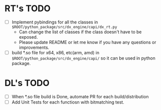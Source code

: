 # RT's TODO
- [ ] Implement pybindings for all the classes in `$ROOT/python_package/src/dx_engine/capi/dx_rt.py`
  - Can change the list of classes if the class doesn't have to be exposed.
  - Please update README or let me know if you have any questions or improvements.
- [ ] build *.so file for x64, x86, etc(arm, amd) in `$ROOT/python_package/src/dx_engine/capi/` so it can be used in python package.
# DL's TODO
- [ ] When *.so file build is Done, automate PR for each build/distribution
- [ ] Add Unit Tests for each functiosn with bitmatching test.
